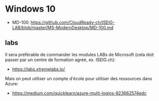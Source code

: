 # Windows 10
* MD-100: https://github.com/CloudReady-ch/ISEIG-LAB/blob/master/MS-ModernDesktop/MD-100.md

## labs
Il sera préférable de commander les modules LABs de Microsoft (cela doit passer par un centre de formation agréé, ex. ISEIG.ch): 
* https://labs.xtremelabs.io/

Mais on peut utiliser un compte d'école pour utiliser des ressources dans Azure:
* https://medium.com/quicklearn/azure-multi-logins-923662574edc
